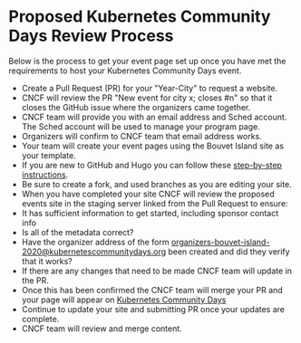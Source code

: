# Proposed Kubernetes Community Days Review Process

Below is the process to get your event page set up once you have met the requirements to host your Kubernetes Community Days event.
* Create a Pull Request (PR) for your "Year-City" to request a website.
* CNCF will review the PR "New event for city x; closes #n" so that it closes the GitHub issue where the organizers came together.
* CNCF team will provide you with an email address and Sched account. The Sched account will be used to manage your program page.
* Organizers will confirm to CNCF team that email address works. 
* Your team will create your event pages using the Bouvet Island site as your template. 
 * If you are new to GitHub and Hugo you can follow these [step-by-step instructions](https://docs.google.com/document/d/114lN9Mi1_jbhudMk25NE7J_0wONRCx9jbJH9A-Af35s/edit?usp=sharing).
 * Be sure to create a fork, and used branches as you are editing your site.
* When you have completed your site CNCF will review the proposed events site in the staging server linked from the Pull Request to ensure: 
 * It has sufficient information to get started, including sponsor contact info
 * Is all of the metadata correct?
 * Have the organizer address of the form organizers-bouvet-island-2020@kubernetescommunitydays.org been created and did they verify that it works?
 * If there are any changes that need to be made CNCF team will update in the PR.
* Once this has been confirmed the CNCF team will merge your PR and your page will appear on [Kubernetes Community Days](https://kubernetescommunitydays.org/)
* Continue to update your site and submitting PR once your updates are complete. 
* CNCF team will review and merge content. 
